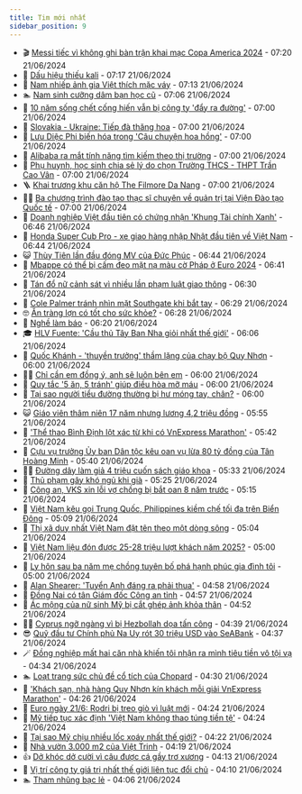 ```yaml
---
title: Tim mới nhất
sidebar_position: 9
---
```


<!-- vnexpress-tin-moi-nhat:START -->
- 🎬 [Messi tiếc vì không ghi bàn trận khai mạc Copa America 2024](https://vnexpress.net/messi-tiec-vi-khong-ghi-ban-tran-khai-mac-copa-america-2024-4761040.html) - 07:20 21/06/2024
- 🐎 [Dấu hiệu thiếu kali](https://vnexpress.net/dau-hieu-thieu-kali-4761019.html) - 07:17 21/06/2024
- 🦍 [Nam nhiếp ảnh gia Việt thích mặc váy](https://vnexpress.net/nam-nhiep-anh-gia-viet-thich-mac-vay-4760942.html) - 07:13 21/06/2024
- 🏊 [Nam sinh cưỡng dâm bạn học cũ](https://vnexpress.net/nam-sinh-cuong-dam-ban-hoc-cu-4761021.html) - 07:06 21/06/2024
- 🎊 [10 năm sống chết cống hiến vẫn bị công ty &#39;đẩy ra đường&#39;](https://vnexpress.net/10-nam-song-chet-cong-hien-van-bi-cong-ty-day-ra-duong-4760991.html) - 07:00 21/06/2024
- 🎃 [Slovakia - Ukraine: Tiếp đà thăng hoa](https://vnexpress.net/slovakia-ukraine-tiep-da-thang-hoa-4760999.html) - 07:00 21/06/2024
- 🧰 [Lưu Diệc Phi biến hóa trong &#39;Câu chuyện hoa hồng&#39;](https://vnexpress.net/luu-diec-phi-bien-hoa-trong-cau-chuyen-hoa-hong-4760969.html) - 07:00 21/06/2024
- 🔭 [Alibaba ra mắt tính năng tìm kiếm theo thị trường](https://vnexpress.net/alibaba-ra-mat-tinh-nang-tim-kiem-theo-thi-truong-4760879.html) - 07:00 21/06/2024
- 🫶 [Phụ huynh, học sinh chia sẻ lý do chọn Trường THCS - THPT Trần Cao Vân](https://vnexpress.net/phu-huynh-hoc-sinh-chia-se-ly-do-chon-truong-thcs-thpt-tran-cao-van-4760686.html) - 07:00 21/06/2024
- 🪜 [Khai trương khu căn hộ The Filmore Da Nang](https://vnexpress.net/khai-truong-khu-can-ho-the-filmore-da-nang-4760532.html) - 07:00 21/06/2024
- 👨‍🏫 [Ba chương trình đào tạo thạc sĩ chuyên về quản trị tại Viện Đào tạo Quốc tế](https://vnexpress.net/ba-chuong-trinh-dao-tao-thac-si-chuyen-ve-quan-tri-tai-vien-dao-tao-quoc-te-4760275.html) - 07:00 21/06/2024
- 🎊 [Doanh nghiệp Việt đầu tiên có chứng nhận &#39;Khung Tài chính Xanh&#39;](https://vnexpress.net/doanh-nghiep-viet-dau-tien-co-chung-nhan-khung-tai-chinh-xanh-4760579.html) - 06:46 21/06/2024
- 🎊 [Honda Super Cub Pro - xe giao hàng nhập Nhật đầu tiên về Việt Nam](https://vnexpress.net/honda-super-cub-pro-xe-giao-hang-nhap-nhat-dau-tien-ve-viet-nam-4761020.html) - 06:44 21/06/2024
- 😺 [Thùy Tiên lần đầu đóng MV của Đức Phúc](https://vnexpress.net/thuy-tien-lan-dau-dong-mv-cua-duc-phuc-4760917.html) - 06:44 21/06/2024
- 🐘 [Mbappe có thể bị cấm đeo mặt nạ màu cờ Pháp ở Euro 2024](https://vnexpress.net/mbappe-co-the-bi-cam-deo-mat-na-mau-co-phap-o-euro-2024-4761025.html) - 06:41 21/06/2024
- 🌁 [Tán đổ nữ cảnh sát vì nhiều lần phạm luật giao thông](https://vnexpress.net/tan-do-nu-canh-sat-vi-nhieu-lan-pham-luat-giao-thong-4760539.html) - 06:30 21/06/2024
- 🐲 [Cole Palmer tránh nhìn mặt Southgate khi bắt tay](https://vnexpress.net/cole-palmer-tranh-nhin-mat-southgate-khi-bat-tay-4761024.html) - 06:29 21/06/2024
- 🤓 [Ăn tràng lợn có tốt cho sức khỏe?](https://vnexpress.net/an-trang-lon-co-tot-cho-suc-khoe-4760684.html) - 06:28 21/06/2024
- 💪 [Nghề làm báo](https://vnexpress.net/nghe-lam-bao-4761015.html) - 06:20 21/06/2024
- 🎓 [HLV Fuente: &#39;Cầu thủ Tây Ban Nha giỏi nhất thế giới&#39;](https://vnexpress.net/hlv-fuente-cau-thu-tay-ban-nha-gioi-nhat-the-gioi-4761013.html) - 06:06 21/06/2024
- 🫣 [Quốc Khánh - &#39;thuyền trưởng&#39; thầm lặng của chạy bộ Quy Nhơn](https://vnexpress.net/quoc-khanh-thuyen-truong-tham-lang-cua-chay-bo-quy-nhon-4760973.html) - 06:00 21/06/2024
- 🧑‍💻 [Chỉ cần em đồng ý, anh sẽ luôn bên em](https://vnexpress.net/chi-can-em-dong-y-anh-se-luon-ben-em-4760931.html) - 06:00 21/06/2024
- 🐲 [Quy tắc &#39;5 ăn, 5 tránh&#39; giúp điều hòa mỡ máu](https://vnexpress.net/quy-tac-5-an-5-tranh-giup-dieu-hoa-mo-mau-4761003.html) - 06:00 21/06/2024
- 🌝 [Tại sao người tiểu đường thường bị hư móng tay, chân?](https://vnexpress.net/tai-sao-nguoi-tieu-duong-thuong-bi-hu-mong-tay-chan-4760998.html) - 06:00 21/06/2024
- 😺 [Giáo viên thâm niên 17 năm nhưng lương 4,2 triệu đồng](https://vnexpress.net/giao-vien-tham-nien-17-nam-nhung-luong-4-2-trieu-dong-4760871.html) - 05:55 21/06/2024
- 🐎 [&#39;Thể thao Bình Định lột xác từ khi có VnExpress Marathon&#39;](https://vnexpress.net/the-thao-binh-dinh-lot-xac-tu-khi-co-vnexpress-marathon-4760751.html) - 05:42 21/06/2024
- 🎡 [Cựu vụ trưởng Ủy ban Dân tộc kêu oan vụ lừa 80 tỷ đồng của Tân Hoàng Minh](https://vnexpress.net/cuu-vu-truong-uy-ban-dan-toc-keu-oan-vu-lua-80-ty-dong-cua-tan-hoang-minh-4761004.html) - 05:40 21/06/2024
- 👨‍🏫 [Đường dây làm giả 4 triệu cuốn sách giáo khoa](https://vnexpress.net/duong-day-lam-gia-4-trieu-cuon-sach-giao-khoa-4761010.html) - 05:33 21/06/2024
- 🦆 [Thủ phạm gây khó ngủ khi già](https://vnexpress.net/thu-pham-gay-kho-ngu-khi-gia-4760955.html) - 05:25 21/06/2024
- 🚦 [Công an, VKS xin lỗi vợ chồng bị bắt oan 8 năm trước](https://vnexpress.net/cong-an-vks-xin-loi-doi-vo-chong-bi-bat-oan-8-nam-truoc-4760974.html) - 05:15 21/06/2024
- 💫 [Việt Nam kêu gọi Trung Quốc, Philippines kiềm chế tối đa trên Biển Đông](https://vnexpress.net/viet-nam-keu-goi-trung-quoc-philippines-kiem-che-toi-da-tren-bien-dong-4760997.html) - 05:09 21/06/2024
- 🎉 [Thị xã duy nhất Việt Nam đặt tên theo một dòng sông](https://vnexpress.net/thi-xa-duy-nhat-viet-nam-dat-ten-theo-mot-dong-song-4760990.html) - 05:04 21/06/2024
- 🌋 [Việt Nam liệu đón được 25-28 triệu lượt khách năm 2025?](https://vnexpress.net/viet-nam-lieu-don-duoc-25-28-trieu-luot-khach-nam-2025-4760341.html) - 05:00 21/06/2024
- 🤖 [Ly hôn sau ba năm mẹ chồng tuyên bố phá hạnh phúc gia đình tôi](https://vnexpress.net/ly-hon-sau-ba-nam-me-chong-tuyen-bo-pha-hanh-phuc-gia-dinh-toi-4753727.html) - 05:00 21/06/2024
- 🦏 [Alan Shearer: &#39;Tuyển Anh đáng ra phải thua&#39;](https://vnexpress.net/alan-shearer-tuyen-anh-dang-ra-phai-thua-4760950.html) - 04:58 21/06/2024
- 🦩 [Đồng Nai có tân Giám đốc Công an tỉnh](https://vnexpress.net/dong-nai-co-tan-giam-doc-cong-an-tinh-4760789.html) - 04:57 21/06/2024
- 👺 [Ác mộng của nữ sinh Mỹ bị cắt ghép ảnh khỏa thân](https://vnexpress.net/ac-mong-cua-nu-sinh-my-bi-cat-ghep-anh-khoa-than-4760409.html) - 04:52 21/06/2024
- 🧑‍🏫 [Cyprus ngỡ ngàng vì bị Hezbollah dọa tấn công](https://vnexpress.net/cyprus-ngo-ngang-vi-bi-hezbollah-doa-tan-cong-4760951.html) - 04:39 21/06/2024
- 😎 [Quỹ đầu tư Chính phủ Na Uy rót 30 triệu USD vào SeABank](https://vnexpress.net/quy-dau-tu-chinh-phu-na-uy-rot-30-trieu-usd-vao-seabank-4760992.html) - 04:37 21/06/2024
- 🪄 [Đồng nghiệp mất hai căn nhà khiến tôi nhận ra mình tiêu tiền vô tội vạ](https://vnexpress.net/dong-nghiep-mat-hai-can-nha-khien-toi-nhan-ra-minh-tieu-tien-vo-toi-va-4760907.html) - 04:34 21/06/2024
- 🏊 [Loạt trang sức chủ đề cổ tích của Chopard](https://vnexpress.net/loat-trang-suc-chu-de-co-tich-cua-chopard-4760983.html) - 04:30 21/06/2024
- 💃 [&#39;Khách sạn, nhà hàng Quy Nhơn kín khách mỗi giải VnExpress Marathon&#39;](https://vnexpress.net/khach-san-nha-hang-quy-nhon-kin-khach-moi-giai-vnexpress-marathon-4760976.html) - 04:26 21/06/2024
- 🦆 [Euro ngày 21/6: Rodri bị treo giò vì luật mới](https://vnexpress.net/euro-ngay-21-6-4760966.html) - 04:24 21/06/2024
- 🎊 [Mỹ tiếp tục xác định &#39;Việt Nam không thao túng tiền tệ&#39;](https://vnexpress.net/my-tiep-tuc-xac-dinh-viet-nam-khong-thao-tung-tien-te-4760963.html) - 04:24 21/06/2024
- 👺 [Tại sao Mỹ chịu nhiều lốc xoáy nhất thế giới?](https://vnexpress.net/tai-sao-my-chiu-nhieu-loc-xoay-nhat-the-gioi-4760855.html) - 04:22 21/06/2024
- 🎡 [Nhà vườn 3.000 m2 của Việt Trinh](https://vnexpress.net/nha-vuon-3-000-m2-cua-viet-trinh-4760810.html) - 04:19 21/06/2024
- 👍 [Dở khóc dở cười vì câu được cá gầy trơ xương](https://vnexpress.net/do-khoc-do-cuoi-vi-cau-duoc-ca-gay-tro-xuong-4760524.html) - 04:13 21/06/2024
- 🐎 [Vị trí công ty giá trị nhất thế giới liên tục đổi chủ](https://vnexpress.net/vi-tri-cong-ty-gia-tri-nhat-the-gioi-lien-tuc-doi-chu-4760899.html) - 04:10 21/06/2024
- 🏊 [Tham nhũng bạc lẻ](https://vnexpress.net/tham-nhung-bac-le-4747658.html) - 04:06 21/06/2024<!-- vnexpress-tin-moi-nhat:END -->
